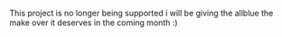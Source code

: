 This project is no longer being supported i will be giving the allblue the make over it deserves in the coming month :) 
